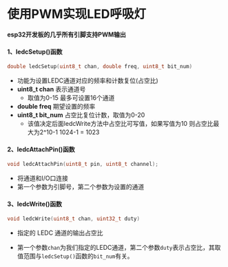 # 使用PWM实现LED呼吸灯

**esp32开发板的几乎所有引脚支持PWM输出**

#### 1、ledcSetup()函数

```c
double ledcSetup(uint8_t chan, double freq, uint8_t bit_num)
```



- 功能为设置LEDC通道对应的频率和计数复位(占空比)
- **uint8_t chan**  表示通道号
  - 取值为0-15 最多可设置16个通道
- **double freq** 期望设置的频率
- **uint8_t bit_num** 占空比复位计数，取值为0-20
  - 该值决定后面ledcWrite方法中占空比可写值，如果写值为10 则占空比最大为2^10-1 1024-1 = 1023

#### 2、ledcAttachPin()函数

```c
void ledcAttachPin(uint8_t pin, uint8_t channel);
```

- 将通道和I/O口连接
-  第一个参数为引脚号，第二个参数为设置的通道

#### 3、ledcWrite()函数

```c
void ledcWrite(uint8_t chan, uint32_t duty)
```

- 指定的 LEDC 通道的输出占空比

- 第一个参数`chan`为我们指定的LEDC通道，第二个参数`duty`表示占空比，其取值范围与`ledcSetup()`函数的`bit_num`有关。
















